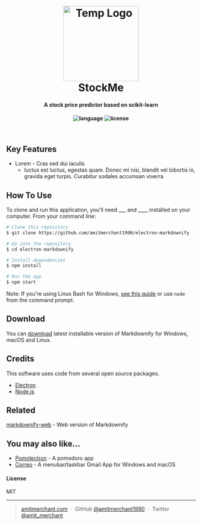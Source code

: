 
<h1 align="center">
  <br>
  <a><img src="https://github.com/yuzhoujr/helloML/blob/master/logo.jpg" alt="Temp Logo" width="200"></a>
  <br>
    StockMe
  <br>
</h1>

<h4 align="center">A stock price predictor based on scikit-learn<h4>

<p align="center">
  <a>
    <img src="https://img.shields.io/badge/language-Python-orange.svg" alt="language">
  </a>
  <a>
    <img src="https://img.shields.io/badge/license-MIT-blue.svg" alt="license">
  </a>
</p>
<br>

<!-- ![screenshot](https://raw.githubusercontent.com/amitmerchant1990/electron-markdownify/master/img/markdownify.gif) -->

## Key Features

* Lorem - Cras sed dui iaculis
  - luctus est luctus, egestas quam. Donec mi nisi, blandit vel lobortis in, gravida eget turpis. Curabitur sodales accumsan viverra



## How To Use

To clone and run this application, you'll need ___ and ____ installed on your computer. From your command line:

```bash
# Clone this repository
$ git clone https://github.com/amitmerchant1990/electron-markdownify

# Go into the repository
$ cd electron-markdownify

# Install dependencies
$ npm install

# Run the app
$ npm start
```

Note: If you're using Linux Bash for Windows, [see this guide](https://www.howtogeek.com/261575/how-to-run-graphical-linux-desktop-applications-from-windows-10s-bash-shell/) or use `node` from the command prompt.


## Download

You can [download](https://github.com/amitmerchant1990/electron-markdownify/releases/tag/v1.2.0) latest installable version of Markdownify for Windows, macOS and Linux.

## Credits

This software uses code from several open source packages.

- [Electron](http://electron.atom.io/)
- [Node.js](https://nodejs.org/)


## Related

[markdownify-web](https://github.com/amitmerchant1990/markdownify-web) - Web version of Markdownify

## You may also like...

- [Pomolectron](https://github.com/amitmerchant1990/pomolectron) - A pomodoro app
- [Correo](https://github.com/amitmerchant1990/correo) - A menubar/taskbar Gmail App for Windows and macOS

#### License

MIT

---

> [amitmerchant.com](https://www.amitmerchant.com) &nbsp;&middot;&nbsp;
> GitHub [@amitmerchant1990](https://github.com/amitmerchant1990) &nbsp;&middot;&nbsp;
> Twitter [@amit_merchant](https://twitter.com/amit_merchant)
